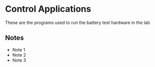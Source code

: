 # Control Applications
These are the programs used to run the battery test hardware in the lab

## Notes
* Note 1
* Note 2
* Note 3